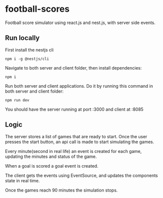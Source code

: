 # football-scores
Football score simulator using react.js and nest.js, with server side events.

## Run locally
First install the nestjs cli
```
npm i -g @nestjs/cli
````
Navigate to both server and client folder, then install dependencies:
```
npm i
```
Run both server and client applications. Do it by running this command in both server and client folder:
```
npm run dev
```

You should have the server running at port :3000 and client at :8085

## Logic
The server stores a list of games that are ready to start. Once the user presses the start button, an api call is made to start simulating the games.

Every minute(second in real life) an event is created for each game, updating the minutes and status of the game.

When a goal is scored a goal event is created.

The client gets the events using EventSource, and updates the components state in real time.

Once the games reach 90 minutes the simulation stops.
